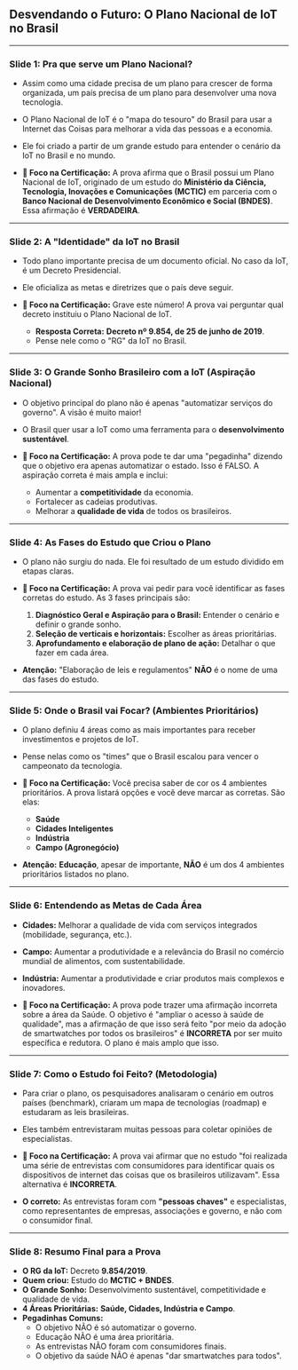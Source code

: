 ## Desvendando o Futuro: O Plano Nacional de IoT no Brasil

---

### Slide 1: Pra que serve um Plano Nacional?

- Assim como uma cidade precisa de um plano para crescer de forma organizada, um país precisa de um plano para desenvolver uma nova tecnologia.
- O Plano Nacional de IoT é o "mapa do tesouro" do Brasil para usar a Internet das Coisas para melhorar a vida das pessoas e a economia.
- Ele foi criado a partir de um grande estudo para entender o cenário da IoT no Brasil e no mundo.

- **🎯 Foco na Certificação:** A prova afirma que o Brasil possui um Plano Nacional de IoT, originado de um estudo do **Ministério da Ciência, Tecnologia, Inovações e Comunicações (MCTIC)** em parceria com o **Banco Nacional de Desenvolvimento Econômico e Social (BNDES)**. Essa afirmação é **VERDADEIRA**.

---

### Slide 2: A "Identidade" da IoT no Brasil

- Todo plano importante precisa de um documento oficial. No caso da IoT, é um Decreto Presidencial.
- Ele oficializa as metas e diretrizes que o país deve seguir.

- **🎯 Foco na Certificação:** Grave este número! A prova vai perguntar qual decreto instituiu o Plano Nacional de IoT.
  - **Resposta Correta:** **Decreto nº 9.854, de 25 de junho de 2019**.
  - Pense nele como o "RG" da IoT no Brasil.

---

### Slide 3: O Grande Sonho Brasileiro com a IoT (Aspiração Nacional)

- O objetivo principal do plano não é apenas "automatizar serviços do governo". A visão é muito maior!
- O Brasil quer usar a IoT como uma ferramenta para o **desenvolvimento sustentável**.

- **🎯 Foco na Certificação:** A prova pode te dar uma "pegadinha" dizendo que o objetivo era apenas automatizar o estado. Isso é FALSO. A aspiração correta é mais ampla e inclui:
  - Aumentar a **competitividade** da economia.
  - Fortalecer as cadeias produtivas.
  - Melhorar a **qualidade de vida** de todos os brasileiros.

---

### Slide 4: As Fases do Estudo que Criou o Plano

- O plano não surgiu do nada. Ele foi resultado de um estudo dividido em etapas claras.

- **🎯 Foco na Certificação:** A prova vai pedir para você identificar as fases corretas do estudo. As 3 fases principais são:
  1.  **Diagnóstico Geral e Aspiração para o Brasil:** Entender o cenário e definir o grande sonho.
  2.  **Seleção de verticais e horizontais:** Escolher as áreas prioritárias.
  3.  **Aprofundamento e elaboração de plano de ação:** Detalhar o que fazer em cada área.
- **Atenção:** "Elaboração de leis e regulamentos" **NÃO** é o nome de uma das fases do estudo.

---

### Slide 5: Onde o Brasil vai Focar? (Ambientes Prioritários)

- O plano definiu 4 áreas como as mais importantes para receber investimentos e projetos de IoT.
- Pense nelas como os "times" que o Brasil escalou para vencer o campeonato da tecnologia.

- **🎯 Foco na Certificação:** Você precisa saber de cor os 4 ambientes prioritários. A prova listará opções e você deve marcar as corretas. São elas:
  - **Saúde**
  - **Cidades Inteligentes**
  - **Indústria**
  - **Campo (Agronegócio)**
- **Atenção:** **Educação**, apesar de importante, **NÃO** é um dos 4 ambientes prioritários listados no plano.

---

### Slide 6: Entendendo as Metas de Cada Área

- **Cidades:** Melhorar a qualidade de vida com serviços integrados (mobilidade, segurança, etc.).
- **Campo:** Aumentar a produtividade e a relevância do Brasil no comércio mundial de alimentos, com sustentabilidade.
- **Indústria:** Aumentar a produtividade e criar produtos mais complexos e inovadores.

- **🎯 Foco na Certificação:** A prova pode trazer uma afirmação incorreta sobre a área da Saúde. O objetivo é "ampliar o acesso à saúde de qualidade", mas a afirmação de que isso será feito "por meio da adoção de smartwatches por todos os brasileiros" é **INCORRETA** por ser muito específica e redutora. O plano é mais amplo que isso.

---

### Slide 7: Como o Estudo foi Feito? (Metodologia)

- Para criar o plano, os pesquisadores analisaram o cenário em outros países (benchmark), criaram um mapa de tecnologias (roadmap) e estudaram as leis brasileiras.
- Eles também entrevistaram muitas pessoas para coletar opiniões de especialistas.

- **🎯 Foco na Certificação:** A prova vai afirmar que no estudo "foi realizada uma série de entrevistas com consumidores para identificar quais os dispositivos de internet das coisas que os brasileiros utilizavam". Essa alternativa é **INCORRETA**.
- **O correto:** As entrevistas foram com **"pessoas chaves"** e especialistas, como representantes de empresas, associações e governo, e não com o consumidor final.

---

### Slide 8: Resumo Final para a Prova

- **O RG da IoT:** Decreto **9.854/2019**.
- **Quem criou:** Estudo do **MCTIC + BNDES**.
- **O Grande Sonho:** Desenvolvimento sustentável, competitividade e qualidade de vida.
- **4 Áreas Prioritárias:** **Saúde, Cidades, Indústria e Campo**.
- **Pegadinhas Comuns:**
    - O objetivo NÃO é só automatizar o governo.
    - Educação NÃO é uma área prioritária.
    - As entrevistas NÃO foram com consumidores finais.
    - O objetivo da saúde NÃO é apenas "dar smartwatches para todos".